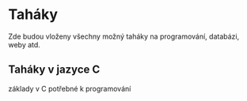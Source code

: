 # Taháky

Zde budou vloženy všechny možný taháky na programování, databázi, weby atd.

## Taháky v jazyce C

základy v C potřebné k programování
